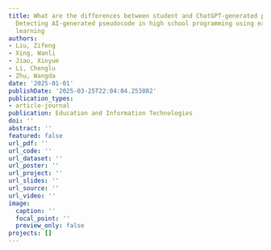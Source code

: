 ```yaml
---
title: What are the differences between student and ChatGPT-generated pseudocode?
  Detecting AI-generated pseudocode in high school programming using explainable machine
  learning
authors:
- Liu, Zifeng
- Xing, Wanli
- Jiao, Xinyue
- Li, Chenglu
- Zhu, Wangda
date: '2025-01-01'
publishDate: '2025-03-25T22:04:04.253882'
publication_types:
- article-journal
publication: Education and Information Technologies
doi: ''
abstract: ''
featured: false
url_pdf: ''
url_code: ''
url_dataset: ''
url_poster: ''
url_project: ''
url_slides: ''
url_source: ''
url_video: ''
image:
  caption: ''
  focal_point: ''
  preview_only: false
projects: []
---
```


